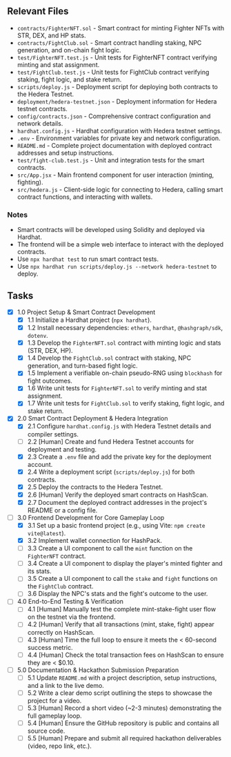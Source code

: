 ## Relevant Files

- `contracts/FighterNFT.sol` - Smart contract for minting Fighter NFTs with STR, DEX, and HP stats.
- `contracts/FightClub.sol` - Smart contract handling staking, NPC generation, and on-chain fight logic.
- `test/FighterNFT.test.js` - Unit tests for FighterNFT contract verifying minting and stat assignment.
- `test/FightClub.test.js` - Unit tests for FightClub contract verifying staking, fight logic, and stake return.
- `scripts/deploy.js` - Deployment script for deploying both contracts to the Hedera Testnet.
- `deployment/hedera-testnet.json` - Deployment information for Hedera testnet contracts.
- `config/contracts.json` - Comprehensive contract configuration and network details.
- `hardhat.config.js` - Hardhat configuration with Hedera testnet settings.
- `.env` - Environment variables for private key and network configuration.
- `README.md` - Complete project documentation with deployed contract addresses and setup instructions.
- `test/fight-club.test.js` - Unit and integration tests for the smart contracts.
- `src/App.jsx` - Main frontend component for user interaction (minting, fighting).
- `src/hedera.js` - Client-side logic for connecting to Hedera, calling smart contract functions, and interacting with wallets.

### Notes

- Smart contracts will be developed using Solidity and deployed via Hardhat.
- The frontend will be a simple web interface to interact with the deployed contracts.
- Use `npx hardhat test` to run smart contract tests.
- Use `npx hardhat run scripts/deploy.js --network hedera-testnet` to deploy.

## Tasks

- [x] 1.0 Project Setup & Smart Contract Development
  - [x] 1.1 Initialize a Hardhat project (`npx hardhat`).
  - [x] 1.2 Install necessary dependencies: `ethers`, `hardhat`, `@hashgraph/sdk`, `dotenv`.
  - [x] 1.3 Develop the `FighterNFT.sol` contract with minting logic and stats (STR, DEX, HP).
  - [x] 1.4 Develop the `FightClub.sol` contract with staking, NPC generation, and turn-based fight logic.
  - [x] 1.5 Implement a verifiable on-chain pseudo-RNG using `blockhash` for fight outcomes.
  - [x] 1.6 Write unit tests for `FighterNFT.sol` to verify minting and stat assignment.
  - [x] 1.7 Write unit tests for `FightClub.sol` to verify staking, fight logic, and stake return.
- [x] 2.0 Smart Contract Deployment & Hedera Integration
  - [x] 2.1 Configure `hardhat.config.js` with Hedera Testnet details and compiler settings.
  - [ ] 2.2 [Human] Create and fund Hedera Testnet accounts for deployment and testing.
  - [x] 2.3 Create a `.env` file and add the private key for the deployment account.
  - [x] 2.4 Write a deployment script (`scripts/deploy.js`) for both contracts.
  - [x] 2.5 Deploy the contracts to the Hedera Testnet.
  - [x] 2.6 [Human] Verify the deployed smart contracts on HashScan.
  - [x] 2.7 Document the deployed contract addresses in the project's README or a config file.
- [ ] 3.0 Frontend Development for Core Gameplay Loop
  - [x] 3.1 Set up a basic frontend project (e.g., using Vite: `npm create vite@latest`).
  - [x] 3.2 Implement wallet connection for HashPack.
  - [ ] 3.3 Create a UI component to call the `mint` function on the `FighterNFT` contract.
  - [ ] 3.4 Create a UI component to display the player's minted fighter and its stats.
  - [ ] 3.5 Create a UI component to call the `stake` and `fight` functions on the `FightClub` contract.
  - [ ] 3.6 Display the NPC's stats and the fight's outcome to the user.
- [ ] 4.0 End-to-End Testing & Verification
  - [ ] 4.1 [Human] Manually test the complete mint-stake-fight user flow on the testnet via the frontend.
  - [ ] 4.2 [Human] Verify that all transactions (mint, stake, fight) appear correctly on HashScan.
  - [ ] 4.3 [Human] Time the full loop to ensure it meets the < 60-second success metric.
  - [ ] 4.4 [Human] Check the total transaction fees on HashScan to ensure they are < $0.10.
- [ ] 5.0 Documentation & Hackathon Submission Preparation
  - [ ] 5.1 Update `README.md` with a project description, setup instructions, and a link to the live demo.
  - [ ] 5.2 Write a clear demo script outlining the steps to showcase the project for a video.
  - [ ] 5.3 [Human] Record a short video (~2-3 minutes) demonstrating the full gameplay loop.
  - [ ] 5.4 [Human] Ensure the GitHub repository is public and contains all source code.
  - [ ] 5.5 [Human] Prepare and submit all required hackathon deliverables (video, repo link, etc.).
